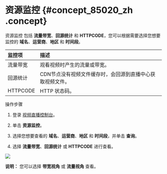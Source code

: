 # 资源监控 {#concept_85020_zh .concept}

资源监控 包括 **流量带宽**、**回源统计** 和 **HTTPCODE**，您可以根据需要选择您想要监控的 **域名**、**运营商**、**地区** 和 **时间段**。

|监控项|描述|
|:--|:-|
|流量带宽|观看视频时产生的流量或带宽。|
|回源统计|CDN节点没有视频文件缓存时，会回源到直播中心获取视频文件。|
|HTTPCODE|HTTP 状态码。|

操作步骤

1.  登录 [视频直播控制台](https://live.console.aliyun.com/?accounttraceid=1e9b22b9-838d-404a-8c34-fef10ea3bae4#/overview)。

2.  单击 **资源监控**。

3.  选择您想要查看的 **域名**、**运营商**、**地区** 和 **时间段**，并单击 **查询**。

4.  选择 **流量带宽**、**回源统计** 或 **HTTPCODE** 进行查看。

![](http://docs-aliyun.cn-hangzhou.oss.aliyun-inc.com/assets/pic/85020/cn_zh/1534498660129/%E8%B5%84%E6%BA%90%E7%9B%91%E6%8E%A7.png)

**说明：** 您可以选择 **带宽视角** 或 **流量视角** 查看。



